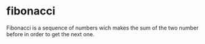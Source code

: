 # fibonacci
Fibonacci is a sequence of numbers wich makes the sum of the two number before in order to get the next one.
